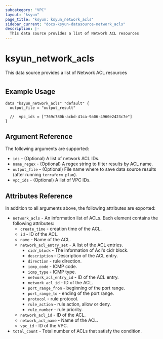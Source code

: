 ```yaml
---
subcategory: "VPC"
layout: "ksyun"
page_title: "ksyun: ksyun_network_acls"
sidebar_current: "docs-ksyun-datasource-network_acls"
description: |-
  This data source provides a list of Network ACL resources
---
```


# ksyun_network_acls

This data source provides a list of Network ACL resources

#

## Example Usage

```hcl
data "ksyun_network_acls" "default" {
  output_file = "output_result"

  //  vpc_ids = ["769c780b-acbd-41ca-9a06-4960e2423c7e"]
}
```

## Argument Reference

The following arguments are supported:

* `ids` - (Optional) A list of network ACL IDs.
* `name_regex` - (Optional) A regex string to filter results by ACL name.
* `output_file` - (Optional) File name where to save data source results (after running `terraform plan`).
* `vpc_ids` - (Optional) A list of VPC IDs.

## Attributes Reference

In addition to all arguments above, the following attributes are exported:

* `network_acls` - An information list of ACLs. Each element contains the following attributes:
  * `create_time` - creation time of the ACL.
  * `id` - ID of the ACL.
  * `name` - Name of the ACL.
  * `network_acl_entry_set` - A list of the ACL entries.
    * `cidr_block` - The information of Acl's cidr block.
    * `description` - Description of the ACL entry.
    * `direction` - rule direction.
    * `icmp_code` - ICMP code.
    * `icmp_type` - ICMP type.
    * `network_acl_entry_id` - ID of the ACL entry.
    * `network_acl_id` - ID of the ACL.
    * `port_range_from` - beginning of the port range.
    * `port_range_to` - ending of the port range.
    * `protocol` - rule protocol.
    * `rule_action` - rule action, allow or deny.
    * `rule_number` - rule priority.
  * `network_acl_id` - ID of the ACL.
  * `network_acl_name` - Name of the ACL.
  * `vpc_id` - ID of the VPC.
* `total_count` - Total number of ACLs that satisfy the condition.


